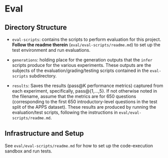 # Eval

## Directory Structure

- `eval-scripts`: contains the scripts to perform evaluation for this project. __Follow the readme therein__ (`eval/eval-scripts/readme.md`) to set up the test environment and run evaluations.

- `generations`: holding place for the generation outputs that the `infer` scripts produce for the various experiments. These outputs are the subjects of the evaluation/grading/testing scripts contained in the `eval-scripts` subdirectory.

- `results`: Saves the results (pass@K performance metrics) captured from each experiment, specifically, pass@{1,...,5}. If not otherwise noted in the filename, assume that the metrics are for 650 questions (corresponding to the first 650 introductory-level questions in the test split of the APPS dataset). These results are produced by running the evaluation/test scripts, following the instructions in `eval/eval-scripts/readme.md`.

## Infrastructure and Setup
See `eval/eval-scripts/readme.md` for how to set up the code-execution sandbox and run tests.
